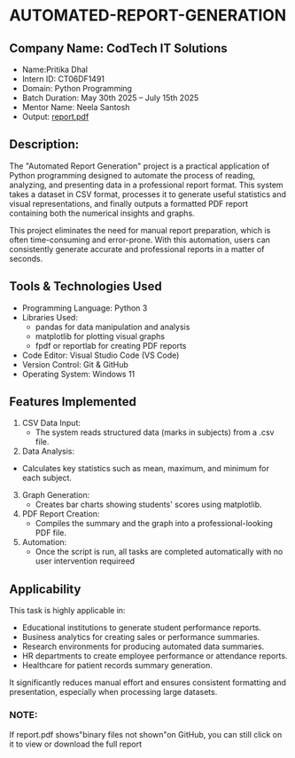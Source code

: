 # AUTOMATED-REPORT-GENERATION

## Company Name: CodTech IT Solutions

- Name:Pritika Dhal
- Intern ID: CT06DF1491
- Domain: Python Programming
- Batch Duration: May 30th 2025 – July 15th 2025
- Mentor Name: Neela Santosh
- Output: [report.pdf](https://github.com/user-attachments/files/20586799/report.pdf)

## Description:
The "Automated Report Generation" project is a practical application of Python programming designed to automate the process of reading, analyzing, and presenting data in a professional report format. This system takes a dataset in CSV format, processes it to generate useful statistics and visual representations, and finally outputs a formatted PDF report containing both the numerical insights and graphs.

This project eliminates the need for manual report preparation, which is often time-consuming and error-prone. With this automation, users can consistently generate accurate and professional reports in a matter of seconds.

## Tools & Technologies Used

- Programming Language: Python 3
- Libraries Used:
  - pandas for data manipulation and analysis
  - matplotlib for plotting visual graphs
  - fpdf or reportlab for creating PDF reports
- Code Editor: Visual Studio Code (VS Code)
- Version Control: Git & GitHub
- Operating System: Windows 11
  
##  Features Implemented

1. CSV Data Input:
   - The system reads structured data (marks in subjects) from a .csv file.
 2.  Data Analysis:
   - Calculates key statistics such as mean, maximum, and minimum for each subject.   
3. Graph Generation:
   - Creates bar charts showing students' scores using matplotlib.
4. PDF Report Creation:
   - Compiles the summary and the graph into a professional-looking PDF file. 
5. Automation:
   - Once the script is run, all tasks are completed automatically with no user intervention requireed

##  Applicability

This task is highly applicable in:
- Educational institutions to generate student performance reports.
- Business analytics for creating sales or performance summaries.
- Research environments for producing automated data summaries.
- HR departments to create employee performance or attendance reports.
- Healthcare for patient records summary generation.

It significantly reduces manual effort and ensures consistent formatting and presentation, especially when processing large datasets.
   ### NOTE:
   If report.pdf shows"binary files not shown"on GitHub, you can still click on it to view or download the full report
